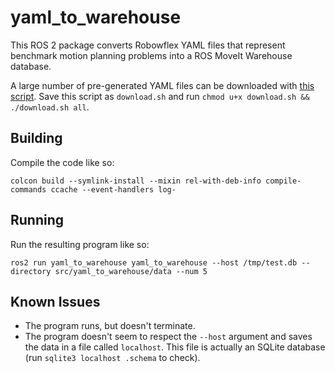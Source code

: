 # yaml_to_warehouse

This ROS 2 package converts Robowflex YAML files that represent benchmark motion planning problems into a ROS MoveIt Warehouse database.

A large number of pre-generated YAML files can be downloaded with [this script](https://github.com/KavrakiLab/motion_bench_maker/blob/main/problems/download.sh). Save this script as `download.sh` and run `chmod u+x download.sh && ./download.sh all`.

## Building

Compile the code like so:

    colcon build --symlink-install --mixin rel-with-deb-info compile-commands ccache --event-handlers log-

## Running

Run the resulting program like so:

    ros2 run yaml_to_warehouse yaml_to_warehouse --host /tmp/test.db --directory src/yaml_to_warehouse/data --num 5

## Known Issues

* The program runs, but doesn't terminate.
* The program doesn't seem to respect the `--host` argument and saves the data in a file called `localhost`. This file is actually an SQLite database (run `sqlite3 localhost .schema` to check).
